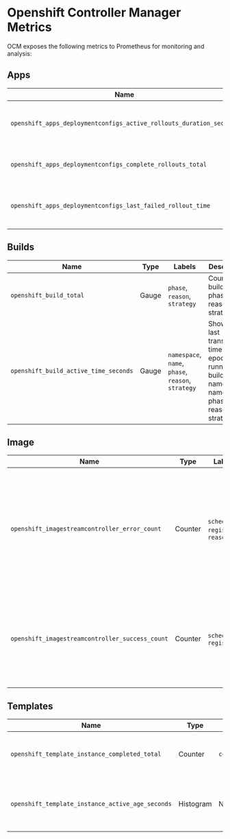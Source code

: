 # Openshift Controller Manager Metrics

OCM exposes the following metrics to Prometheus for monitoring and analysis:

## Apps

| Name | Type | Labels | Description |
| ---- | ---- | ------ | ----------- |
| `openshift_apps_deploymentconfigs_active_rollouts_duration_seconds` | Counter | `namespace`, `name`, `phase`, `latest_version` | Tracks the active rollout duration in seconds |
| `openshift_apps_deploymentconfigs_complete_rollouts_total` | Gauge | `phase` | Counts total complete rollouts |
| `openshift_apps_deploymentconfigs_last_failed_rollout_time` | Gauge | `namespace`, `name`, `latest_version` | Tracks the active rollout duration in seconds |

## Builds

| Name | Type | Labels | Description |
| ---- | ---- | ------ | ----------- |
| `openshift_build_total` | Gauge | `phase`, `reason`, `strategy` | Counts builds by phase, reason, and strategy |
| `openshift_build_active_time_seconds` | Gauge | `namespace`, `name`, `phase`, `reason`, `strategy` | Shows the last transition time in unix epoch for running builds by namespace, name, phase, reason, and strategy |

## Image

| Name | Type | Labels | Description |
| ---- | ---- | ------ | ----------- |
| `openshift_imagestreamcontroller_error_count` | Counter | `scheduled`, `registry`, `reason` | Counts number of failed image stream imports - both scheduled and not scheduled - per image registry and failure reason |
| `openshift_imagestreamcontroller_success_count` | Counter | `scheduled`, `registry` | Counts successful image stream imports - both scheduled and not scheduled - per image registry |

## Templates

| Name | Type | Labels | Description |
| ---- | ---- | ------ | ----------- |
| `openshift_template_instance_completed_total` | Counter | `condition` | Counts completed TemplateInstance objects by condition |
| `openshift_template_instance_active_age_seconds` | Histogram | No labels | Shows the instantaneous age distribution of active TemplateInstance objects |
